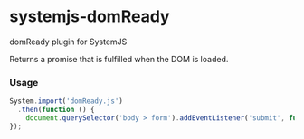 # systemjs-domReady

domReady plugin for SystemJS

Returns a promise that is fulfilled when the DOM is loaded.

### Usage

```js
System.import('domReady.js')
  .then(function () {
    document.querySelector('body > form').addEventListener('submit', function (ev) { ev.preventDefault(); });
});
```
